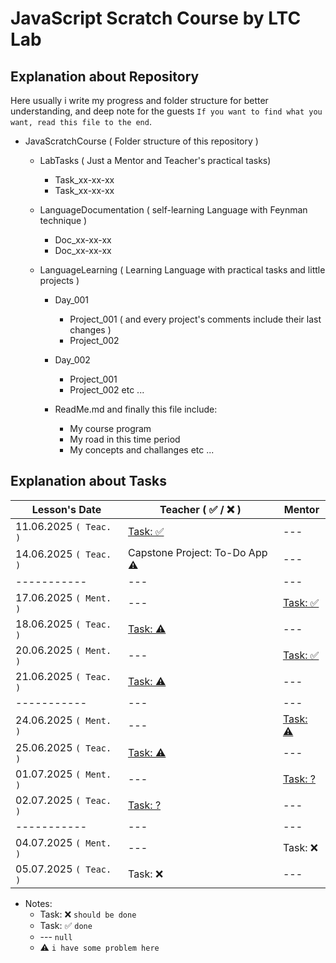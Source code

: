 # JavaScript Scratch Course by LTC Lab

## Explanation about Repository

Here usually i write my progress and folder structure for better understanding, and deep note for the guests `If you want to find what you want, read this file to the end`.

- JavaScratchCourse ( Folder structure of this repository )

  - LabTasks ( Just a Mentor and Teacher's practical tasks)

    - Task_xx-xx-xx
    - Task_xx-xx-xx

  - LanguageDocumentation ( self-learning Language with Feynman technique )

    - Doc_xx-xx-xx
    - Doc_xx-xx-xx

  - LanguageLearning ( Learning Language with practical tasks and little projects )

    - Day_001

      - Project_001 ( and every project's comments include their last changes )
      - Project_002

    - Day_002

      - Project_001
      - Project_002 etc ...

    - ReadMe.md and finally this file include:

      - My course program
      - My road in this time period
      - My concepts and challanges etc ...

## Explanation about Tasks

| Lesson's Date          | Teacher ( ✅ / ❌ )                                                                                                                                 | Mentor                                                                                        |
| ---------------------- | --------------------------------------------------------------------------------------------------------------------------------------------------- | --------------------------------------------------------------------------------------------- |
| 11.06.2025 `( Teac. )` | [Task: ✅](https://docs.google.com/spreadsheets/d/1ciZbwJsU28qdbG0WWHY_jCyd03SGNJBs/edit?usp=sharing&ouid=115840657660775990580&rtpof=true&sd=true) | ---                                                                                           |
| 14.06.2025 `( Teac. )` | Capstone Project: To-Do App ⚠️                                                                                                                      | ---                                                                                           |
| -----------            | ---                                                                                                                                                 | ---                                                                                           |
| 17.06.2025 `( Ment. )` | ---                                                                                                                                                 | [Task: ✅](https://github.com/RaviHamidov/JavaScratchCourse/tree/main/LabTasks/Task_17-06-25) |
| 18.06.2025 `( Teac. )` | [Task: ⚠️](https://media.tenor.com/L8poWtNRUAkAAAAM/more-tasks.gif)                                                                                 | ---                                                                                           |
| 20.06.2025 `( Ment. )` | ---                                                                                                                                                 | [Task: ✅](https://github.com/RaviHamidov/JavaScratchCourse/tree/main/LabTasks/Task_20-06-25)  |
| 21.06.2025 `( Teac. )` | [Task: ⚠️](https://media.tenor.com/L8poWtNRUAkAAAAM/more-tasks.gif)                                                                                 | ---                                                                                           |
| -----------            | ---                                                                                                                                                 | ---                                                                                           |
| 24.06.2025 `( Ment. )` | ---                                                                                                                                                 | [Task: ⚠️](https://media.tenor.com/L8poWtNRUAkAAAAM/more-tasks.gif)                           |
| 25.06.2025 `( Teac. )` | [Task: ⚠️](https://media.tenor.com/L8poWtNRUAkAAAAM/more-tasks.gif)                                                                                 | ---                                                                                           |
| 01.07.2025 `( Ment. )` | ---                                                                                                                                                 | [Task: ?](https://github.com/RaviHamidov/JavaScratchCourse/tree/main/LabTasks/Task_20-06-25)  |
| 02.07.2025 `( Teac. )` | [Task: ?](https://github.com/RaviHamidov/JavaScratchCourse/tree/main/LabTasks/Task_20-06-25)                                                        | ---                                                                                           |
| -----------            | ---                                                                                                                                                 | ---                                                                                           |
| 04.07.2025 `( Ment. )` | ---                                                                                                                                                 | Task: ❌                                                                                      |
| 05.07.2025 `( Teac. )` | Task: ❌                                                                                                                                            | ---                                                                                           |

- Notes:
  - Task: ❌ `should be done`
  - Task: ✅ `done`
  - --- `null`
  - ⚠️ `i have some problem here`
